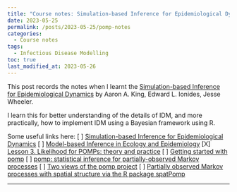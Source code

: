 ```yaml
---
title: "Course notes: Simulation-based Inference for Epidemiological Dynamics (Aaron A. King)"
date: 2023-05-25
permalink: /posts/2023-05-25/pomp-notes
categories:
  - Course notes
tags:
  - Infectious Disease Modelling
toc: true
last_modified_at: 2023-05-26
---
```


This post records the notes when I learnt the [Simulation-based Inference for Epidemiological Dynamics](https://kingaa.github.io/sbied/) by Aaron A. King, Edward L. Ionides, Jesse Wheeler. 

I learn this for better understanding of the details of IDM, and more practically, how to implement IDM using a Bayesian framework using R.

Some useful links here:
[ ] [Simulation-based Inference for Epidemiological Dynamics](https://kingaa.github.io/sbied/)
[ ] [Model-based Inference in Ecology and Epidemiology](https://kingaa.github.io/short-course/)
[X] [Lesson 3. Likelihood for POMPs: theory and practice](https://www.youtube.com/playlist?list=PLluGwj6FGt2RRi-TRckg7Lud87ZKIJTZ8)
[ ] [Getting started with pomp](https://kingaa.github.io/pomp/vignettes/getting_started.html)
[ ] [pomp: statistical inference for partially-observed Markov processes](https://kingaa.github.io/pomp/docs.html)
[ ] [Two views of the pomp project](https://www.youtube.com/playlist?list=PLluGwj6FGt2SufYmENYAngy8dEMtfFEU8)
[ ] [Partially observed Markov processes with spatial structure via the R package spatPomp](https://arxiv.org/abs/2101.01157)

---

